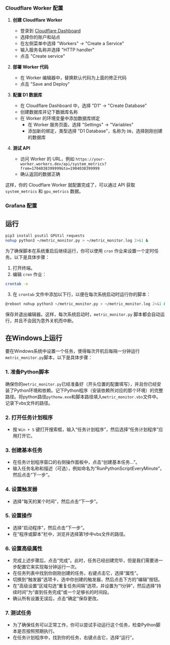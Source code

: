 
### Cloudflare Worker 配置

1. **创建 Cloudflare Worker**

   - 登录到 [Cloudflare Dashboard](https://dash.cloudflare.com/)
   - 选择你的账户和站点
   - 在左侧菜单中选择 "Workers" -> "Create a Service"
   - 输入服务名称并选择 "HTTP handler"
   - 点击 "Create service"

2. **部署 Worker 代码**

   - 在 Worker 编辑器中，替换默认代码为上面的修正代码
   - 点击 "Save and Deploy"

3. **配置 D1 数据库**

   - 在 Cloudflare Dashboard 中，选择 "D1" -> "Create Database"
   - 创建数据库并记下数据库名称
   - 在 Worker 的环境变量中添加数据库绑定
     - 在 Worker 服务页面，选择 "Settings" -> "Variables"
     - 添加新的绑定，类型选择 "D1 Database"，名称为 `DB`，选择刚刚创建的数据库

4. **测试 API**

   - 访问 Worker 的 URL，例如 `https://your-worker.workers.dev/api/system_metrics?from=1704038399999&to=1904038399999`
   - 确认返回的数据正确

这样，你的 Cloudflare Worker 就配置完成了，可以通过 API 获取 `system_metrics` 和 `gpu_metrics` 数据。

### Grafana 配置

## 运行

```bash
pip3 install psutil GPUtil requests
nohup python3 ~/metric_monitor.py > ~/metric_monitor.log 2>&1 &
```

为了确保脚本在系统重启后继续运行，你可以使用 `cron` 作业来设置一个定时任务。以下是具体步骤：

1. 打开终端。
2. 编辑 `cron` 作业：

```sh
crontab -e
```

3. 在 `crontab` 文件中添加以下行，以便在每次系统启动时运行你的脚本：

```sh
@reboot nohup python3 ~/metric_monitor.py > ~/metric_monitor.log 2>&1 &
```

保存并退出编辑器。这样，每次系统启动时，`metric_monitor.py` 脚本都会自动运行，并且不会因为意外关机而中断。



## 在Windows上运行
要在Windows系统中设置一个任务，使得每次开机后每隔一分钟运行`metric_monitor.py`脚本，以下是具体步骤：

### 1. 准备Python脚本
确保你的`metric_monitor.py`已经准备好（开头位置的配置填写），并且你已经安装了Python环境和依赖。记下Python程序（安装依赖所对应的那个环境）的完整路径。将python路径`pythonw.exe`和脚本路径填入`metric_monitor.vbs`文件中。
记录下vbs文件的路径。

### 2. 打开任务计划程序
- 按 `Win + S` 键打开搜索框，输入“任务计划程序”，然后选择“任务计划程序”应用打开它。

### 3. 创建基本任务
- 在任务计划程序窗口的右侧操作面板中，点击“创建基本任务...”。
- 输入任务名称和描述（可选），例如命名为“RunPythonScriptEveryMinute”，然后点击“下一步”。

### 4. 设置触发器
- 选择“每天的某个时间”，然后点击“下一步”。

### 5. 设置操作
- 选择“启动程序”，然后点击“下一步”。
- 在“程序或脚本”栏中，浏览并选择第1步中vbs文件的路径。

### 6. 设置高级属性
- 完成上述步骤后，点击“完成”。此时，任务已经创建完毕，但是我们需要进一步配置它来实现每分钟运行一次。
- 在任务列表中找到你刚刚创建的任务，右键点击它，选择“属性”。
- 切换到“触发器”选项卡，选中你创建的触发器，然后点击下方的“编辑”按钮。
- 在“高级设置”区域勾选“重复任务间隔”选项，并设置为“1分钟”，然后选择“持续时间”为“直到任务完成”或一个足够长的时间段。
- 确认所有设置无误后，点击“确定”保存更改。

### 7. 测试任务
- 为了确保任务可以正常工作，你可以尝试手动运行这个任务，检查Python脚本是否按照预期执行。
- 在任务计划程序中，找到你的任务，右键点击它，选择“运行”。
